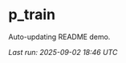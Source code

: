 # p_train

Auto-updating README demo.

<!--START_SECTION:status-->
_Last run: 2025-09-02 18:46 UTC_
<!--END_SECTION:status-->





















































































































































































































































































